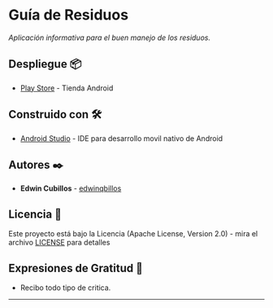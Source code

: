 # Guía de Residuos

_Aplicación informativa para el buen manejo de los residuos._

## Despliegue 📦

* [Play Store](https://play.google.com/store/apps/details?id=com.cubillosdev.guiaresiduos.release) - Tienda Android

## Construido con 🛠️

* [Android Studio](https://developer.android.com/studio?hl=es-419&gclid=CjwKCAjwtJ2FBhAuEiwAIKu19jALC1MEBw9dHgctwU5uzwNgcaGeY_UqmOFwLN2j8D31gNy8PQWgLhoCq7kQAvD_BwE&gclsrc=aw.ds) - IDE para desarrollo movil nativo de Android

## Autores ✒️

* **Edwin Cubillos** - [edwinqbillos](https://github.com/erasmocubillos)

## Licencia 📄

Este proyecto está bajo la Licencia (Apache License, Version 2.0) - mira el archivo [LICENSE](https://github.com/edwinqbillos/GuiaResiduos/blob/main/LICENSE) para detalles

## Expresiones de Gratitud 🎁

* Recibo todo tipo de critica.

---
